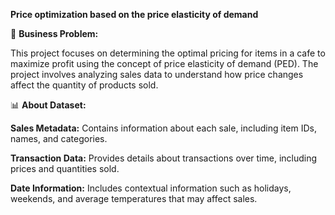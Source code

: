 **Price optimization based on the price elasticity of demand**

:pushpin: **Business Problem:**

This project focuses on determining the optimal pricing for items in a cafe to maximize profit using the concept of price elasticity of demand (PED). The project involves analyzing sales data to understand how price changes affect the quantity of products sold.


:bar_chart: **About Dataset:**

**Sales Metadata:** Contains information about each sale, including item IDs, names, and categories.

**Transaction Data:** Provides details about transactions over time, including prices and quantities sold.

**Date Information:** Includes contextual information such as holidays, weekends, and average temperatures that may affect sales.
